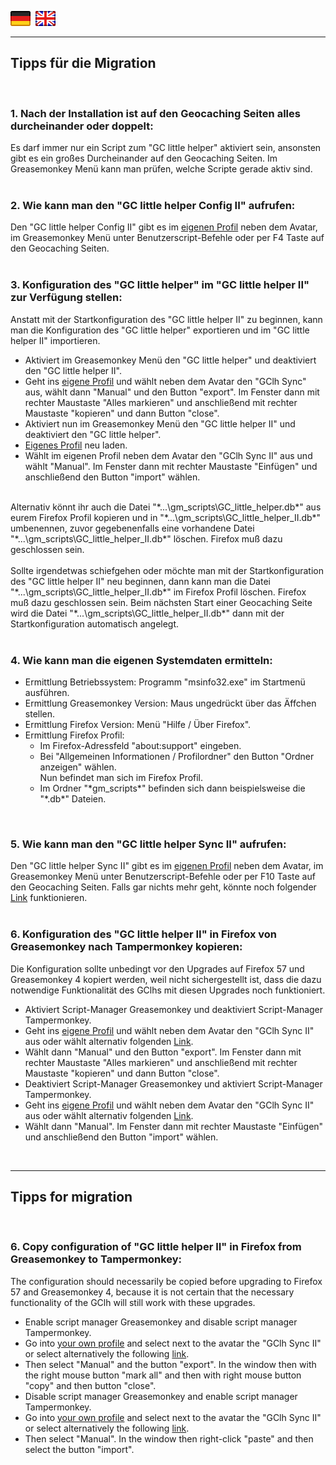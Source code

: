 <a href="#6de" title=""><img src="../images/flag_de.png"></a> &nbsp;<a href="#6en" title=""><img src="../images/flag_en.png"></a>

---
## <a id="de"></a>Tipps für die Migration
<br>

###  <a id="1"></a>1. Nach der Installation ist auf den Geocaching Seiten alles durcheinander oder doppelt:
Es darf immer nur ein Script zum "GC little helper" aktiviert sein, ansonsten gibt es ein großes Durcheinander auf den Geocaching Seiten. Im Greasemonkey Menü kann man prüfen, welche Scripte gerade aktiv sind.<br>
<br>

### <a id="2"></a>2. Wie kann man den "GC little helper Config II" aufrufen:
Den "GC little helper Config II" gibt es im <a href="http://www.geocaching.com/my/">eigenen Profil</a> neben dem Avatar, im Greasemonkey Menü unter Benutzerscript-Befehle oder per F4 Taste auf den Geocaching Seiten. <br>
<br>

### <a id="3"></a>3. Konfiguration des "GC little helper" im "GC little helper II" zur Verfügung stellen:
Anstatt mit der Startkonfiguration des "GC little helper II" zu beginnen, kann man die Konfiguration des "GC little helper" exportieren und im "GC little helper II" importieren.<br>
<ul>
<li>Aktiviert im Greasemonkey Menü den "GC little helper" und deaktiviert den "GC little helper II".</li>
<li>Geht ins <a href="http://www.geocaching.com/my/">eigene Profil</a> und wählt neben dem Avatar den "GClh Sync" aus, wählt dann "Manual" und den Button "export". Im Fenster dann mit rechter Maustaste "Alles markieren" und anschließend mit rechter Maustaste "kopieren" und dann Button "close". </li>
<li>Aktiviert nun im Greasemonkey Menü den "GC little helper II" und deaktiviert den "GC little helper".</li>
<li><a href="http://www.geocaching.com/my/">Eigenes Profil</a> neu laden.</li>
<li>Wählt im eigenen Profil neben dem Avatar den "GClh Sync II" aus und wählt "Manual". Im Fenster dann mit rechter Maustaste "Einfügen" und anschließend den Button "import" wählen.</li>
</ul>
<br>Alternativ könnt ihr auch die Datei "*...\gm_scripts\GC_little_helper.db*" aus eurem Firefox Profil kopieren und in "*...\gm_scripts\GC_little_helper_II.db*" umbenennen, zuvor gegebenenfalls eine vorhandene Datei "*...\gm_scripts\GC_little_helper_II.db*" löschen. Firefox muß dazu geschlossen sein.<br>
<br>
Sollte irgendetwas schiefgehen oder möchte man mit der Startkonfiguration des "GC little helper II" neu beginnen, dann kann man die Datei "*...\gm_scripts\GC_little_helper_II.db*" im Firefox Profil löschen. Firefox muß dazu geschlossen sein. Beim nächsten Start einer Geocaching Seite wird die Datei "*...\gm_scripts\GC_little_helper_II.db*" dann mit der Startkonfiguration automatisch angelegt. <br>
<br>

### <a id="4"></a>4. Wie kann man die eigenen Systemdaten ermitteln:
<ul>
<li>Ermittlung Betriebssystem: Programm "msinfo32.exe" im Startmenü ausführen.</li>
<li>Ermittlung Greasemonkey Version: Maus ungedrückt über das Äffchen stellen.</li>
<li>Ermittlung Firefox Version: Menü "Hilfe / Über Firefox".</li>
<li>Ermittlung Firefox Profil:<br>
<ul>
<li>Im Firefox-Adressfeld "about:support" eingeben.</li>
<li>Bei "Allgemeinen Informationen / Profilordner" den Button "Ordner anzeigen" wählen.<br>
Nun befindet man sich im Firefox Profil.</li>
<li>Im Ordner "*gm_scripts*" befinden sich dann beispielsweise die "*.db*" Dateien.</li>
</ul>
</li>
</ul>
<br>

### <a id="5"></a>5. Wie kann man den "GC little helper Sync II" aufrufen:
Den "GC little helper Sync II" gibt es im <a href="http://www.geocaching.com/my/">eigenen Profil</a> neben dem Avatar, im Greasemonkey Menü unter Benutzerscript-Befehle oder per F10 Taste auf den Geocaching Seiten. Falls gar nichts mehr geht, könnte noch folgender <a href="https://www.geocaching.com/geocache/GC40#GClhShowSync">Link</a> funktionieren.<br>
<br>

### <a id="6de"></a>6. Konfiguration des "GC little helper II" in Firefox von Greasemonkey nach Tampermonkey kopieren:
Die Konfiguration sollte unbedingt vor den Upgrades auf Firefox 57 und Greasemonkey 4 kopiert werden, weil nicht sichergestellt ist, dass die dazu notwendige Funktionalität des GClhs mit diesen Upgrades noch funktioniert.   
<ul>
<li>Aktiviert Script-Manager Greasemonkey und deaktiviert Script-Manager Tampermonkey.</li>
<li>Geht ins <a href="http://www.geocaching.com/my/">eigene Profil</a> und wählt neben dem Avatar den "GClh Sync II" aus oder wählt alternativ folgenden <a href="https://www.geocaching.com/geocache/GC40#GClhShowSync">Link</a>.</li>
<li>Wählt dann "Manual" und den Button "export". Im Fenster dann mit rechter Maustaste "Alles markieren" und anschließend mit rechter Maustaste "kopieren" und dann Button "close".</li>
<li>Deaktiviert Script-Manager Greasemonkey und aktiviert Script-Manager Tampermonkey.</li>
<li>Geht ins <a href="http://www.geocaching.com/my/">eigene Profil</a> und wählt neben dem Avatar den "GClh Sync II" aus oder wählt alternativ folgenden <a href="https://www.geocaching.com/geocache/GC40#GClhShowSync">Link</a>.</li>
<li>Wählt dann "Manual". Im Fenster dann mit rechter Maustaste "Einfügen" und anschließend den Button "import" wählen.</li>
</ul>
<br>

---
## <a id="en"></a>Tipps for migration
<br>

### <a id="6en"></a>6. Copy configuration of "GC little helper II" in Firefox from Greasemonkey to Tampermonkey:
The configuration should necessarily be copied before upgrading to Firefox 57 and Greasemonkey 4, because it is not certain that the necessary functionality of the GClh will still work with these upgrades.   
<ul>
<li>Enable script manager Greasemonkey and disable script manager Tampermonkey.</li>
<li>Go into <a href="http://www.geocaching.com/my/">your own profile</a> and select next to the avatar the "GClh Sync II" or select alternatively the following <a href="https://www.geocaching.com/geocache/GC40#GClhShowSync">link</a>.</li>
<li>Then select "Manual" and the button "export". In the window then with the right mouse button "mark all" and then with right mouse button "copy" and then button "close".</li>
<li>Disable script manager Greasemonkey and enable script manager Tampermonkey.</li>
<li>Go into <a href="http://www.geocaching.com/my/">your own profile</a> and select next to the avatar the "GClh Sync II" or select alternatively the following <a href="https://www.geocaching.com/geocache/GC40#GClhShowSync">link</a>.</li>
<li>Then select "Manual". In the window then right-click "paste" and then select the button "import".</li>
</ul>
